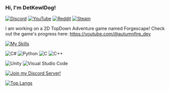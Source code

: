 ### Hi, I'm DetKewlDog!

[![Discord](https://img.shields.io/badge/Discord-%235865F2.svg?style=for-the-badge&logo=discord&logoColor=white)](https://discord.gg/F7VQ2hwfyw) [![YouTube](https://img.shields.io/badge/YouTube-%23FF0000.svg?style=for-the-badge&logo=youtube&logoColor=white)](https://youtube.com/@autumnfire_dev) [![Reddit](https://img.shields.io/badge/Reddit-%23FF4500.svg?style=for-the-badge&logo=reddit&logoColor=white)](https://www.reddit.com/u/DetKewlDog) [![Steam](https://img.shields.io/badge/steam-%23000000.svg?style=for-the-badge&logo=steam&logoColor=white)](https://steamcommunity.com/id/DetKewlDog)

I am working on a 2D TopDown Adventure game named Forgescape!
Check out the game's progress here: https://youtube.com/@autumnfire_dev

[![My Skills](https://skillicons.dev/icons?i=cs,unity,py,cpp,c,js,html,css,vscode,replit)](https://skillicons.dev)

![C#](https://img.shields.io/badge/c%23-%23239120.svg?style=for-the-badge&logo=c-sharp&logoColor=white) ![Python](https://img.shields.io/badge/python-3670A0?style=for-the-badge&logo=python&logoColor=ffdd54) ![C](https://img.shields.io/badge/c-%2300599C.svg?style=for-the-badge&logo=c&logoColor=white) ![C++](https://img.shields.io/badge/c++-%2300599C.svg?style=for-the-badge&logo=c%2B%2B&logoColor=white)

![Unity](https://img.shields.io/badge/unity-%23000000.svg?style=for-the-badge&logo=unity&logoColor=white) ![Visual Studio Code](https://img.shields.io/badge/Visual%20Studio%20Code-0078d7.svg?style=for-the-badge&logo=visual-studio-code&logoColor=white)

[![Join my Discord Server!](https://discordapp.com/api/guilds/877148912262197258/widget.png?style=banner2)](https://discord.gg/F7VQ2hwfyw)

[![Top Langs](https://github-readme-stats.vercel.app/api/top-langs/?username=detkewldog&layout=compact&theme=nord&count_private=true&show_icons=true)](https://github.com/anuraghazra/github-readme-stats)
